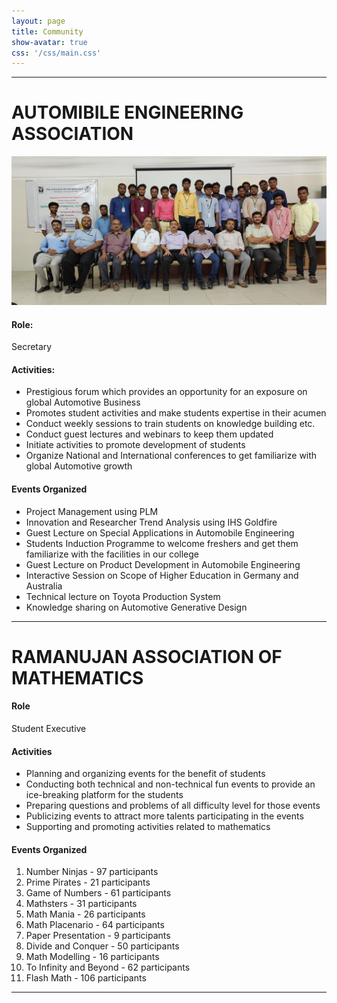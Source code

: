 ```yaml
---
layout: page
title: Community
show-avatar: true
css: '/css/main.css'
---
```


---
# AUTOMIBILE ENGINEERING ASSOCIATION
![Automobile Engineering Association](/assets/img/community/aea.jpg "AEA")

#### Role: 
Secretary
#### Activities:
* Prestigious forum which provides an opportunity for an exposure on global Automotive Business
* Promotes student activities and make students expertise in their acumen
* Conduct weekly sessions to train students on knowledge building etc.
* Conduct guest lectures and webinars to keep them updated
* Initiate activities to promote development of students
* Organize National and International conferences to get familiarize with global Automotive growth

#### Events Organized
* Project Management using PLM
* Innovation and Researcher Trend Analysis using IHS Goldfire
* Guest Lecture on Special Applications in Automobile Engineering 
* Students Induction Programme to welcome freshers and get them familiarize with the facilities in our college
* Guest Lecture on Product Development in Automobile Engineering
* Interactive Session on Scope of Higher Education in Germany and Australia
* Technical lecture on Toyota Production System
* Knowledge sharing on Automotive Generative Design

---
# RAMANUJAN ASSOCIATION OF MATHEMATICS
#### Role
Student Executive
#### Activities
* Planning and organizing events for the benefit of students
* Conducting both technical and non-technical fun events to provide an ice-breaking platform for the students
* Preparing questions and problems of all difficulty level for those events
* Publicizing events to attract more talents participating in the events 
* Supporting and promoting activities related to mathematics

#### Events Organized
1. Number Ninjas - 97 participants​
2. Prime Pirates - 21 participants
3. Game of Numbers - 61 participants
4. Mathsters - 31 participants
5. Math Mania - 26 participants
6. Math Placenario - 64 participants
7. Paper Presentation - 9 participants
8. Divide and Conquer - 50 participants
9. Math Modelling - 16 participants
10. To Infinity and Beyond - 62 participants
11. Flash Math - 106 participants

---
